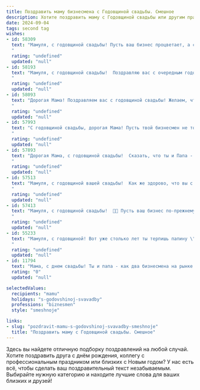 ```yaml
---
title: Поздравить маму бизнесмена с Годовщиной свадьбы. Смешное
description: Хотите поздравить маму с Годовщиной свадьбы или другим праздником? Наш ИИ создаст незабываемое поздравление, а вы обязательно выделитесь среди других.  
date: 2024-09-04
tags: second tag
wishes:
- id: 58309
  text: "Мамуля, с годовщиной свадьбы! Пусть ваш бизнес процветает, а семейный бюджет растет не только в высоту, но и в ширину! Желаем вам новых контрактов, выгодных сделок и, конечно же, крепкой любви, которая, как хороший бренд, только со временем становится ценнее! 🥂
  "
  rating: "undefined"
  updated: "null"
- id: 58193
  text: "Мамуля, с годовщиной свадьбы!  Поздравляю вас с очередным годом совместных бизнес-переговоров, стратегических решений и бесконечных дедлайнов по любви! 😊
  "
  rating: "undefined"
  updated: "null"
- id: 58093
  text: "Дорогая Мама! Поздравляем вас с годовщиной свадьбы! Желаем, чтобы ваш бизнесмен продолжал приносить вам не только прибыль, но и море радости и позитива! Пусть ваша любовь будет крепче, чем курс акций на пике роста, а ваша совместная жизнь -  ярче, чем годовой отчет!
  "
  rating: "undefined"
  updated: "null"
- id: 57993
  text: "С годовщиной свадьбы, дорогая Мама! Пусть твой бизнесмен не только успешно заключает сделки, но и умеет красиво дарить цветы, как в день вашей свадьбы! 😄
  "
  rating: "undefined"
  updated: "null"
- id: 57893
  text: "Дорогая Мама, с годовщиной свадьбы!  Сказать, что ты и Папа - идеальная пара - это ничего не сказать. Вы - просто бизнес-империя, построенная на любви, взаимопонимании и, конечно же, умении договориться о цене на новую шубу! 🎉
  "
  rating: "undefined"
  updated: "null"
- id: 57513
  text: "Мамуля, с годовщиной вашей свадьбы!  Как же здорово, что вы с папой,  две половинки одного бизнеса,  все еще  остаетесь вместе!  Желаю вам,  чтобы ваш  бизнес  процветал и приносил  только прибыль, а любовь  была  еще крепче и страстнее, чем  стратегия  по  захвату  нового  рынка!  😁
  "
  rating: "undefined"
  updated: "null"
- id: 57413
  text: "Мамуля, с годовщиной свадьбы!  🎉🍾 Пусть ваш бизнес по-прежнему процветает, а семейный бюджет продолжает расти, как на дрожжах!  💰🥂
  "
  rating: "undefined"
  updated: "null"
- id: 55233
  text: "Мамуля, с годовщиной! Вот уже столько лет ты терпишь папину \"бизнес-активность\" - настоящий подвиг! Пусть ваш тандем и дальше процветает, а прибыль растёт не только в бизнесе, но и в семейном бюджете! 🥂
  "
  rating: "undefined"
  updated: "null"
- id: 11794
  text: "Мама, с днем свадьбы! Ты и папа - как два бизнесмена на рынке любви, торгуетесь за счастье и никогда не уступаете. Пусть ваш союз всегда будет успешным проектом, а ваши аргументы в спорах - сильнее, чем на бирже! Смех, любовь и немного остроумия - вот ваш секретный ингредиент на долгие годы вместе! Поздравляю!"
  rating: "0"
  updated: "null"

selectedValues:
  recipients: "mamu"
  holidays: "s-godovshinoj-svavadby"
  professions: "biznesmen"
  style: "smeshnoje"

links:
- slug: "pozdravit-mamu-s-godovshinoj-svavadby-smeshnoje"
  title: "Поздравить маму с Годовщиной свадьбы. Смешное"
---
```


Здесь вы найдете отличную подборку поздравлений на любой случай. 
Хотите поздравить друга с днём рождения, коллегу с профессиональным праздником или близких с Новым годом? У нас есть всё, чтобы сделать ваш поздравительный текст незабываемым. Выбирайте нужную категорию и находите лучшие слова для ваших близких и друзей!

